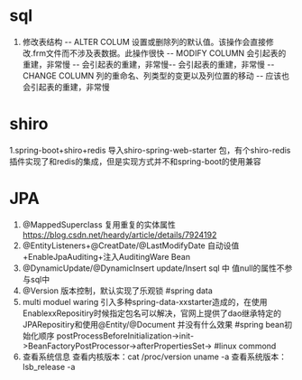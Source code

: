 # sql
1. 修改表结构
-- ALTER COLUM 设置或删除列的默认值。该操作会直接修改.frm文件而不涉及表数据。此操作很快
-- MODIFY COLUMN 会引起表的重建，非常慢 -- 会引起表的重建，非常慢-- 会引起表的重建，非常慢
-- CHANGE COLUMN  列的重命名、列类型的变更以及列位置的移动  -- 应该也会引起表的重建，非常慢
# shiro
1.spring-boot+shiro+redis  导入shiro-spring-web-starter 包，有个shiro-redis插件实现了和redis的集成，但是实现方式并不和spring-boot的使用兼容
# JPA
1. @MappedSuperclass 复用重复的实体属性 https://blog.csdn.net/heardy/article/details/7924192
2. @EntityListeners+@CreatDate/@LastModifyDate 自动设值 +EnableJpaAuditing+注入AuditingWare Bean
3. @DynamicUpdate/@DynamicInsert update/Insert sql 中 值null的属性不参与sql中
4. @Version 版本控制，默认实现了乐观锁
#spring data
1. multi moduel waring 引入多种spring-data-xxstarter造成的，在使用EnablexxRepositiry时候指定包名可以解决，官网上提供了dao继承特定的
JPARepositiry和使用@Entity/@Document 并没有什么效果
#spring 
bean初始化顺序      postProcessBeforeInitialization->init->BeanFactoryPostProcessor->afterPropertiesSet->
#linux commond
1. 查看系统信息 查看内核版本：cat /proc/version  uname -a  查看系统版本：lsb_release -a